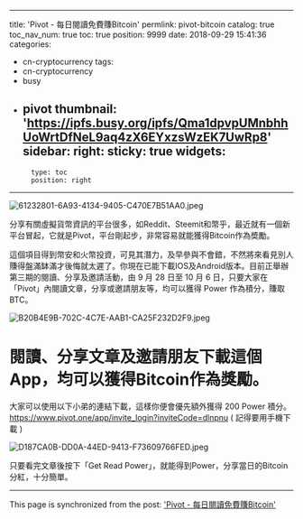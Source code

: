 
---
title: 'Pivot - 每日閱讀免費賺Bitcoin'
permlink: pivot-bitcoin
catalog: true
toc_nav_num: true
toc: true
position: 9999
date: 2018-09-29 15:41:36
categories:
- cn-cryptocurrency
tags:
- cn-cryptocurrency
- busy
- pivot
thumbnail: 'https://ipfs.busy.org/ipfs/Qma1dpvpUMnbhhUoWrtDfNeL9aq4zX6EYxzsWzEK7UwRp8'
sidebar:
    right:
        sticky: true
widgets:
    -
        type: toc
        position: right
---


![61232801-6A93-4134-9405-C470E7B51AA0.jpeg](https://ipfs.busy.org/ipfs/Qma1dpvpUMnbhhUoWrtDfNeL9aq4zX6EYxzsWzEK7UwRp8)


分享有關虛擬貨幣資訊的平台很多，如Reddit、Steemit和幣乎，最近就有一個新平台冒起，它就是Pivot，平台剛起步，非常容易就能獲得Bitcoin作為奬勵。

這個項目得到幣安和火幣投資，可見其潛力，及早參與不會錯，不然將來看見別人賺得盤滿缽滿才後悔就太遲了。你現在已能下載IOS及Android版本。目前正舉辦第三期的閱讀、分享及邀請活動，由 9 月 28 日至 10 月 6 日，只要大家在「Pivot」內閱讀文章，分享或邀請朋友等，均可以獲得 Power 作為積分，賺取 BTC。

![B20B4E9B-702C-4C7E-AAB1-CA25F232D2F9.jpeg](https://ipfs.busy.org/ipfs/QmcWMRJxpaaCJrgsfgFHw6Ud2YwPxHYAHqZddpUmw3j6JZ)


# 閱讀、分享文章及邀請朋友下載這個App，均可以獲得Bitcoin作為獎勵。

大家可以使用以下小弟的連結下載，這樣你便會優先額外獲得 200 Power 積分。
https://www.pivot.one/app/invite_login?inviteCode=dlnpnu ( 記得要用手機下載 )


![D187CA0B-DD0A-44ED-9413-F73609766FED.jpeg](https://ipfs.busy.org/ipfs/QmTYx24S5rcvsFQxeoNXbwHdiHYKfTCHuw5gUKy3HpFeNd)

只要看完文章後按下「Get Read Power」，就能得到Power，分享當日的Bitcoin分紅，十分簡單。

- - -

This page is synchronized from the post: ['Pivot - 每日閱讀免費賺Bitcoin'](https://steemit.com/@htliao/pivot-bitcoin)
